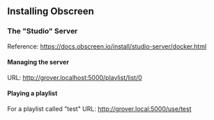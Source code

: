 ## Installing Obscreen
### The "Studio" Server
Reference: https://docs.obscreen.io/install/studio-server/docker.html

#### Managing the server
URL: http://grover.localhost:5000/playlist/list/0

#### Playing a playlist
For a playlist called "test" 
URL: http://grover.local:5000/use/test


